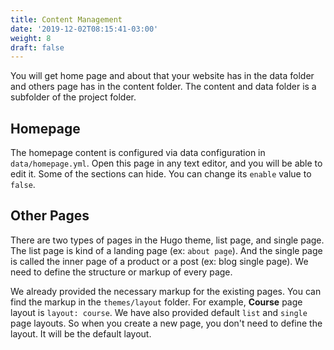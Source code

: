 ```yaml
---
title: Content Management
date: '2019-12-02T08:15:41-03:00'
weight: 8
draft: false
---
```


You will get home page and about that your website has in the data folder and others page has in the content folder. The content and data folder is a subfolder of the project folder.

## Homepage

The homepage content is configured via data configuration in `data/homepage.yml`.  Open this page in any text editor, and you will be able to edit it. Some of the sections can hide. You can change its `enable` value to `false`.

## Other Pages

There are two types of pages in the Hugo theme, list page, and single page. The list page is kind of a landing page (ex: `about page`). And the single page is called the inner page of a product or a post (ex: blog single page). We need to define the structure or markup of every page.

We already provided the necessary markup for the existing pages. You can find the markup in the `themes/layout` folder. For example, **Course** page layout is `layout: course`. We have also provided default `list` and `single` page layouts. So when you create a new page, you don't need to define the layout. It will be the default layout.
